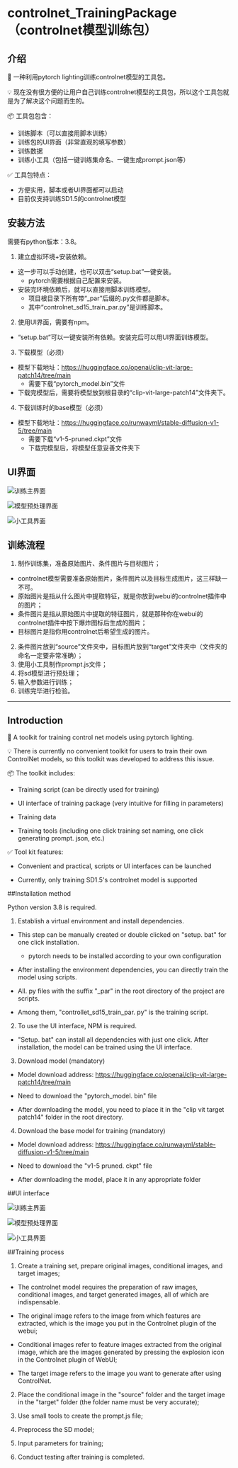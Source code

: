 # controlnet_TrainingPackage（controlnet模型训练包）


## 介绍

🤖️ 一种利用pytorch lighting训练controlnet模型的工具包。

💡 现在没有很方便的让用户自己训练controlnet模型的工具包，所以这个工具包就是为了解决这个问题而生的。

📦 工具包包含：

* 训练脚本（可以直接用脚本训练）
* 训练包的UI界面（非常直观的填写参数）
* 训练数据
* 训练小工具（包括一键训练集命名、一键生成prompt.json等）

✅ 工具包特点：
* 方便实用，脚本或者UI界面都可以启动
* 目前仅支持训练SD1.5的controlnet模型

## 安装方法

需要有python版本：3.8。

1. 建立虚拟环境+安装依赖。
- 这一步可以手动创建，也可以双击“setup.bat”一键安装。
  - pytorch需要根据自己配置来安装。
- 安装完环境依赖后，就可以直接用脚本训练模型。
  - 项目根目录下所有带“_par”后缀的.py文件都是脚本。
  - 其中“controlnet_sd15_train_par.py”是训练脚本。
2. 使用UI界面，需要有npm。
- “setup.bat”可以一键安装所有依赖。安装完后可以用UI界面训练模型。
3. 下载模型（必须）
- 模型下载地址：https://huggingface.co/openai/clip-vit-large-patch14/tree/main
  - 需要下载“pytorch_model.bin”文件
- 下载完模型后，需要将模型放到根目录的“clip-vit-large-patch14”文件夹下。
4. 下载训练时的base模型（必须）
- 模型下载地址：https://huggingface.co/runwayml/stable-diffusion-v1-5/tree/main
  - 需要下载“v1-5-pruned.ckpt”文件
  - 下载完模型后，将模型任意妥善文件夹下

## UI界面

![训练主界面](img/1.jpg)

![模型预处理界面](img/2.jpg)

![小工具界面](img/3.jpg)

## 训练流程

1. 制作训练集，准备原始图片、条件图片与目标图片；
- controlnet模型需要准备原始图片，条件图片以及目标生成图片，这三样缺一不可。
- 原始图片是指从什么图片中提取特征，就是你放到webui的controlnet插件中的图片；
- 条件图片是指从原始图片中提取的特征图片，就是那种你在webui的controlnet插件中按下爆炸图标后生成的图片；
- 目标图片是指你用controlnet后希望生成的图片。
2. 条件图片放到“source”文件夹中，目标图片放到“target”文件夹中（文件夹的命名一定要非常准确）；
3. 使用小工具制作prompt.js文件；
4. 将sd模型进行预处理；
5. 输入参数进行训练；
6. 训练完毕进行检验。

---

## Introduction



🤖 A toolkit for training control net models using pytorch lighting.



💡 There is currently no convenient toolkit for users to train their own ControlNet models, so this toolkit was developed to address this issue.



📦 The toolkit includes:



* Training script (can be directly used for training)

* UI interface of training package (very intuitive for filling in parameters)

* Training data

* Training tools (including one click training set naming, one click generating prompt. json, etc.)



✅ Tool kit features:

* Convenient and practical, scripts or UI interfaces can be launched

* Currently, only training SD1.5's controlnet model is supported



##Installation method



Python version 3.8 is required.


1. Establish a virtual environment and install dependencies.

- This step can be manually created or double clicked on "setup. bat" for one click installation.
    - pytorch needs to be installed according to your own configuration

- After installing the environment dependencies, you can directly train the model using scripts.

- All. py files with the suffix "_par" in the root directory of the project are scripts.

- Among them, "controllet_sd15_train_par. py" is the training script.

2. To use the UI interface, NPM is required.

- "Setup. bat" can install all dependencies with just one click. After installation, the model can be trained using the UI interface.

3. Download model (mandatory)

- Model download address: https://huggingface.co/openai/clip-vit-large-patch14/tree/main

- Need to download the "pytorch_model. bin" file

- After downloading the model, you need to place it in the "clip vit target patch14" folder in the root directory.

4. Download the base model for training (mandatory)

- Model download address: https://huggingface.co/runwayml/stable-diffusion-v1-5/tree/main

- Need to download the "v1-5 pruned. ckpt" file

- After downloading the model, place it in any appropriate folder


##UI interface


![训练主界面](img/1.jpg)

![模型预处理界面](img/2.jpg)

![小工具界面](img/3.jpg)



##Training process


1. Create a training set, prepare original images, conditional images, and target images;

- The controlnet model requires the preparation of raw images, conditional images, and target generated images, all of which are indispensable.

- The original image refers to the image from which features are extracted, which is the image you put in the Controlnet plugin of the webui;

- Conditional images refer to feature images extracted from the original image, which are the images generated by pressing the explosion icon in the Controlnet plugin of WebUI;

- The target image refers to the image you want to generate after using ControlNet.

2. Place the conditional image in the "source" folder and the target image in the "target" folder (the folder name must be very accurate);

3. Use small tools to create the prompt.js file;

4. Preprocess the SD model;

5. Input parameters for training;

6. Conduct testing after training is completed.
